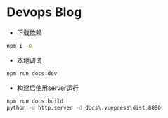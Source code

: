 # Devops Blog

- 下载依赖
```sh
npm i -D
```

- 本地调试
```sh
npm run docs:dev
```

- 构建后使用server运行
```sh
npm run docs:build
python -m http.server -d docs\.vuepress\dist 8080
```